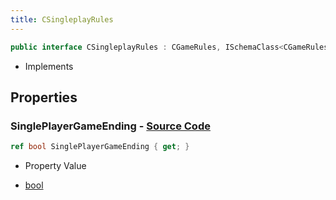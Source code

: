```yaml
---
title: CSingleplayRules
---
```


```csharp
public interface CSingleplayRules : CGameRules, ISchemaClass<CGameRules>, ISchemaClass<CSingleplayRules>, ISchemaField, ISchemaClass, INativeHandle
```

- Implements

## Properties

### **SinglePlayerGameEnding** - [Source Code](https://github.com/swiftly-solution/swiftlys2/blob/main/managed/src/SwiftlyS2.Generated/Schemas/Interfaces/CSingleplayRules.cs#L16)

```csharp
ref bool SinglePlayerGameEnding { get; }
```

- Property Value

- [bool](https://learn.microsoft.com/dotnet/api/system.boolean)

